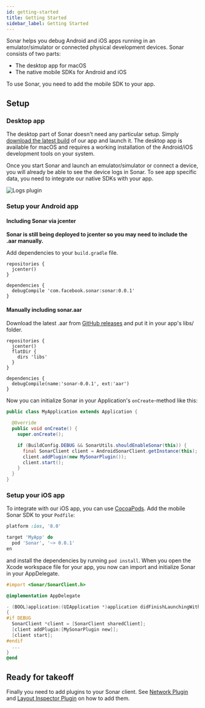 ```yaml
---
id: getting-started
title: Getting Started
sidebar_label: Getting Started
---
```


Sonar helps you debug Android and iOS apps running in an emulator/simulator or connected physical development devices. Sonar consists of two parts:

* The desktop app for macOS
* The native mobile SDKs for Android and iOS

To use Sonar, you need to add the mobile SDK to your app.

## Setup

### Desktop app

The desktop part of Sonar doesn't need any particular setup. Simply [download the latest build](https://www.facebook.com/sonar/public/mac) of our app and launch it. The desktop app is available for macOS and requires a working installation of the Android/iOS development tools on your system.

Once you start Sonar and launch an emulator/simulator or connect a device, you will already be able to see the device logs in Sonar. To see app specific data, you need to integrate our native SDKs with your app.

![Logs plugin](/docs/assets/initial.png)

### Setup your Android app

#### Including Sonar via jcenter

**Sonar is still being deployed to jcenter so you may need to include the .aar manually.**

Add dependencies to your `build.gradle` file.

```
repositories {
  jcenter()
}

dependencies {
  debugCompile 'com.facebook.sonar:sonar:0.0.1'
}
```

#### Manually including sonar.aar

Download the latest .aar from [GitHub releases](https://github.com/facebook/Sonar/releases) and put it in your app's libs/ folder.

```
repositories {
  jcenter()
  flatDir {
    dirs 'libs'
  }
}

dependencies {
  debugCompile(name:'sonar-0.0.1', ext:'aar')
}
```

Now you can initialize Sonar in your Application's `onCreate`-method like this:

```java
public class MyApplication extends Application {

  @Override
  public void onCreate() {
    super.onCreate();

    if (BuildConfig.DEBUG && SonarUtils.shouldEnableSonar(this)) {
      final SonarClient client = AndroidSonarClient.getInstance(this);
      client.addPlugin(new MySonarPlugin());
      client.start();
    }
  }
}
```

### Setup your iOS app

To integrate with our iOS app, you can use [CocoaPods](https://cocoapods.org). Add the mobile Sonar SDK to your `Podfile`:

```ruby
platform :ios, '8.0'

target 'MyApp' do
  pod 'Sonar', '~> 0.0.1'
en
```

and install the dependencies by running `pod install`. When you open the Xcode workspace file for your app, you now can import and initialize Sonar in your AppDelegate.

```objective-c
#import <Sonar/SonarClient.h>

@implementation AppDelegate

- (BOOL)application:(UIApplication *)application didFinishLaunchingWithOptions:(NSDictionary *)launchOptions
{
#if DEBUG
  SonarClient *client = [SonarClient sharedClient];
  [client addPlugin:[MySonarPlugin new]];
  [client start];
#endif
  ...
}
@end
```

## Ready for takeoff

Finally you need to add plugins to your Sonar client. See [Network Plugin](network-plugin.md) and [Layout Inspector Plugin](layout-plugin.md) on how to add them.
